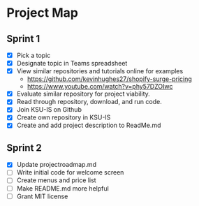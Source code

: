 # Project Map 
## Sprint 1
- [x] Pick a topic
- [x] Designate topic in Teams spreadsheet
- [x] View similar repositories and tutorials online for examples
     - https://github.com/kevinhughes27/shopify-surge-pricing
     - https://www.youtube.com/watch?v=phy57DZOIwc
- [x] Evaluate similar repository for project viability.
- [x] Read through repository, download, and run code.
- [x] Join KSU-IS on Github
- [x] Create own repository in KSU-IS
- [x] Create and add project description to ReadMe.md

## Sprint 2
- [x] Update projectroadmap.md
- [ ] Write initial code for welcome screen
- [ ] Create menus and price list
- [ ] Make README.md more helpful
- [ ] Grant MIT license
